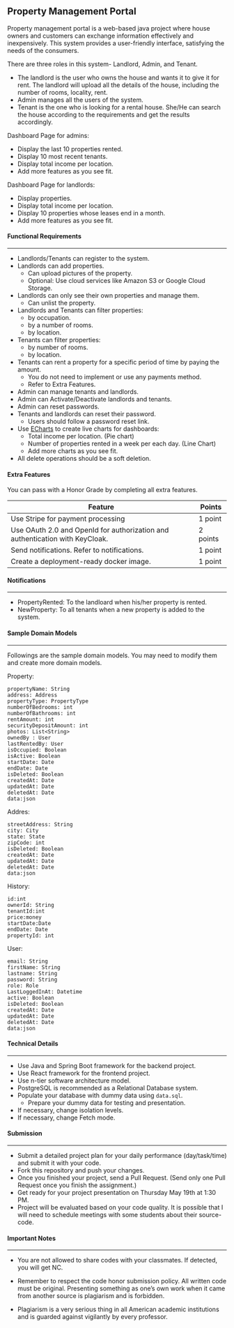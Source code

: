 ## Property Management Portal
 
Property management portal is a web-based java project where house owners and customers can exchange information effectively and inexpensively. This system provides a user-friendly interface, satisfying the needs of the consumers. 

There are three roles in this system- Landlord, Admin, and Tenant.  
 - The landlord is the user who owns the house and wants it to give it for rent. The landlord will upload all the details of the house, including the number of rooms, locality, rent. 
 - Admin manages all the users of the system. 
 - Tenant is the one who is looking for a rental house. She/He can search the house according to the requirements and get the results accordingly.

Dashboard Page for admins:
- Display the last 10 properties rented.
- Display 10 most recent tenants.
- Display total income per location. 
- Add more features as you see fit.

Dashboard Page for landlords:
- Display properties.
- Display total income per location.
- Display 10 properties whose leases end in a month.
- Add more features as you see fit.

####  Functional  Requirements
--- 
* Landlords/Tenants can register to the system.
* Landlords can add properties.
	* Can upload pictures of the property.
	* Optional: Use cloud services like Amazon S3 or Google Cloud Storage.
* Landlords can only see their own properties and manage them.
	* Can unlist the property.
* Landlords and Tenants can filter properties:
	* by occupation.
	* by a number of rooms.
	* by location.
* Tenants can filter properties:
	* by number of rooms.
	*  by location.
* Tenants can rent a property for a specific period of time by paying the amount.
	* You do not need to implement or use any payments method.
	* Refer to Extra Features. 
* Admin can manage tenants and landlords.
*  Admin can Activate/Deactivate landlords and tenants.
* Admin can reset passwords.
* Tenants and landlords can reset their password.
	* Users should follow a password reset link.
* Use [ECharts](https://echarts.apache.org/en/index.html) to create live charts for dashboards:
	* Total income per location. (Pie chart)
	* Number of properties rented in a week per each day. (Line Chart)
	* Add more charts as you see fit.
*   All delete operations should be a soft deletion.

#### Extra Features
You can pass with a Honor Grade by completing all extra features.

| Feature | Points |
|---------|--------|
|<font size="3"> Use Stripe for payment processing</font> | 1 point |
|<font size="3">Use OAuth 2.0 and OpenId for authorization and authentication with KeyCloak.</font> |2 points|
|<font size="3">Send notifications. Refer to notifications.</font> |1 point|
|<font size="3">Create a deployment-ready docker image.</font> |1 point|


#### Notifications
---
* PropertyRented: To the landloard when his/her property is rented.
* NewProperty: To all tenants when a new property is added to the system.

#### Sample Domain Models
---

Followings are the sample domain models. You may need to modify them and create more domain models.

Property: 
``` 
propertyName: String
address: Address
propertyType: PropertyType
numberOfBedrooms: int
numberOfBathrooms: int
rentAmount: int
securityDepositAmount: int
photos: List<String>
ownedBy : User
lastRentedBy: User
isOccupied: Boolean
isActive: Boolean
startDate: Date
endDate: Date
isDeleted: Boolean
createdAt: Date
updatedAt: Date
deletedAt: Date
data:json
```

Addres: 
``` 
streetAddress: String
city: City
state: State
zipCode: int
isDeleted: Boolean
createdAt: Date
updatedAt: Date
deletedAt: Date
data:json
```
History: 
``` 
id:int
ownerId: String
tenantId:int
price:money
startDate:Date
endDate: Date
propertyId: int

```

User:
```
email: String
firstName: String
lastname: String
password: String
role: Role
LastLoggedInAt: Datetime
active: Boolean
isDeleted: Boolean
createdAt: Date
updatedAt: Date
deletedAt: Date
data:json
```

#### Technical Details
---
* Use Java and Spring Boot framework for the backend project.
* Use React framework for the frontend project.
* Use n-tier software architecture model.
* PostgreSQL is recommended as a Relational Database system.
* Populate your database with dummy data using `data.sql`.
	* Prepare your dummy data for testing and presentation.
* If necessary, change isolation levels.
* If necessary, change Fetch mode.


#### Submission
---
* Submit a detailed project plan for your daily performance (day/task/time) and submit it with your code.
* Fork this repository and push your changes.
* Once you finished your project, send a Pull Request. (Send only one Pull Request once you finish the assignment.)
* Get ready for your project presentation on Thursday May 19th at 1:30 PM.
* Project will be evaluated based on your code quality. It is possible that I will need to schedule meetings with some students about their source-code.

#### Important Notes
---
 * You are not allowed to share codes with your classmates. If detected, you will get NC.
 
* Remember to respect the code honor submission policy. All written code must be original. Presenting something as one’s own work when it came from another source is plagiarism and is forbidden.
    
* Plagiarism is a very serious thing in all American academic institutions and is guarded against vigilantly by every professor.
 

